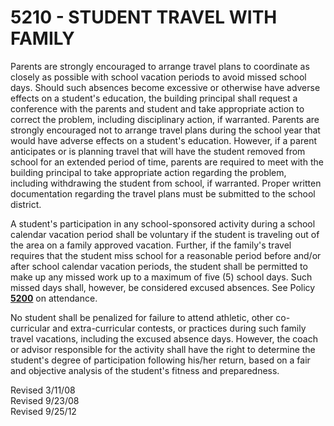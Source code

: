 5210 - STUDENT TRAVEL WITH FAMILY
=================================

Parents are strongly encouraged to arrange travel plans to coordinate as
closely as possible with school vacation periods to avoid missed school
days. Should such absences become excessive or otherwise have adverse
effects on a student's education, the building principal shall request a
conference with the parents and student and take appropriate action to
correct the problem, including disciplinary action, if warranted.
Parents are strongly encouraged not to arrange travel plans during the
school year that would have adverse effects on a student's education.
However, if a parent anticipates or is planning travel that will have
the student removed from school for an extended period of time, parents
are required to meet with the building principal to take appropriate
action regarding the problem, including withdrawing the student from
school, if warranted. Proper written documentation regarding the travel
plans must be submitted to the school district.

A student's participation in any school-sponsored activity during a
school calendar vacation period shall be voluntary if the student is
traveling out of the area on a family approved vacation. Further, if the
family's travel requires that the student miss school for a reasonable
period before and/or after school calendar vacation periods, the student
shall be permitted to make up any missed work up to a maximum of five
(5) school days. Such missed days shall, however, be considered excused
absences. See Policy [**5200**](po5200.htm) on attendance.

No student shall be penalized for failure to attend athletic, other
co-curricular and extra-curricular contests, or practices during such
family travel vacations, including the excused absence days. However,
the coach or advisor responsible for the activity shall have the right
to determine the student's degree of participation following his/her
return, based on a fair and objective analysis of the student's fitness
and preparedness.

Revised 3/11/08\
 Revised 9/23/08\
 Revised 9/25/12
